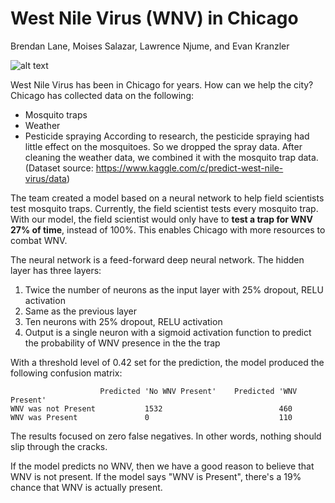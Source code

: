 # West Nile Virus (WNV) in Chicago

Brendan Lane, Moises Salazar, Lawrence Njume, and Evan Kranzler

![alt text](https://images.medicinenet.com//images/slideshow/west-nile-virus-s1a-photo-of-tem-and-culex-mosquito.jpg "West Nile")

West Nile Virus has been in Chicago for years. How can we help the city? Chicago has collected data on the following:
* Mosquito traps
* Weather
* Pesticide spraying
According to research, the pesticide spraying had little effect on the mosquitoes. So we dropped the spray data. After cleaning the weather data, we combined it with the mosquito trap data.
(Dataset source: https://www.kaggle.com/c/predict-west-nile-virus/data)

The team created a model based on a neural network to help field scientists test mosquito traps. Currently, the field scientist tests every mosquito trap. With our model, the field scientist would only have to **test a trap for WNV 27% of time**, instead of 100%. This enables Chicago with more resources to combat WNV.

The neural network is a feed-forward deep neural network. The hidden layer has three layers:
1. Twice the number of neurons as the input layer with 25% dropout, RELU activation
2. Same as the previous layer
3. Ten neurons  with 25% dropout, RELU activation
4. Output is a single neuron with a sigmoid activation function to predict the probability of WNV presence in the the trap

With a threshold level of 0.42 set for the prediction, the model produced the following confusion matrix:

                        Predicted 'No WNV Present'    Predicted 'WNV Present'
    WNV was not Present           1532                          460
    WNV was Present               0                             110

The results focused on zero false negatives. In other words, nothing should slip through the cracks.

If the model predicts no WNV, then we have a good reason to believe that WNV is not present. If the model says "WNV is Present", there's a 19% chance that WNV is actually present.
